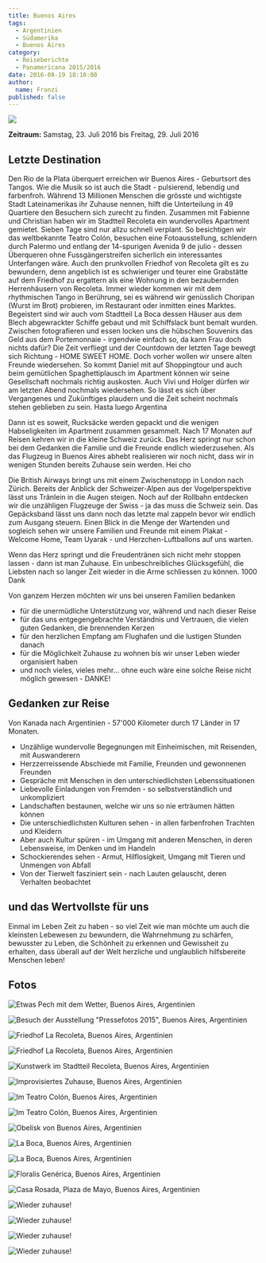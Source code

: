 ```yaml
---
title: Buenos Aires
tags:
  - Argentinien
  - Südamerika
  - Buenos Aires
category:
  - Reiseberichte
  - Panamericana 2015/2016
date: 2016-08-19 18:10:00
author:
  name: Franzi
published: false
---
```


![](/images/2016-07_buenos-aires/BuenosAires.jpg)

**Zeitraum:** Samstag, 23. Juli 2016 bis Freitag, 29. Juli 2016

## Letzte Destination

Den Rio de la Plata überquert erreichen wir Buenos Aires - Geburtsort des Tangos. Wie die Musik so ist auch die Stadt - pulsierend, lebendig und farbenfroh. Während 13 Millionen Menschen die grösste und wichtigste Stadt Lateinamerikas ihr Zuhause nennen, hilft die Unterteilung in 49 Quartiere den Besuchern sich zurecht zu finden. <!-- more --> Zusammen mit Fabienne und Christian haben wir im Stadtteil Recoleta ein wundervolles Apartment gemietet. Sieben Tage sind nur allzu schnell verplant. So besichtigen wir das weltbekannte Teatro Colón, besuchen eine Fotoausstellung, schlendern durch Palermo und entlang der 14-spurigen Avenida 9 de julio - dessen Überqueren ohne Fussgängerstreifen sicherlich ein interessantes Unterfangen wäre. Auch den prunkvollen Friedhof von Recoleta gilt es zu bewundern, denn angeblich ist es schwieriger und teurer eine Grabstätte auf dem Friedhof zu ergattern als eine Wohnung in den bezaubernden Herrenhäusern von Recoleta. Immer wieder kommen wir mit dem rhythmischen Tango in Berührung, sei es während wir genüsslich Choripan (Wurst im Brot) probieren, im Restaurant oder inmitten eines Marktes. Begeistert sind wir auch vom Stadtteil La Boca dessen Häuser aus dem Blech abgewrackter Schiffe gebaut und mit Schiffslack bunt bemalt wurden. Zwischen fotografieren und essen locken uns die hübschen Souvenirs das Geld aus dem Portemonnaie - irgendwie einfach so, da kann Frau doch nichts dafür? Die Zeit verfliegt und der Countdown der letzten Tage bewegt sich Richtung - HOME SWEET HOME. Doch vorher wollen wir unsere alten Freunde wiedersehen. So kommt Daniel mit auf Shoppingtour und auch beim gemütlichen Spaghettiplausch im Apartment können wir seine Gesellschaft nochmals richtig auskosten. Auch Vivi und Holger dürfen wir am letzten Abend nochmals wiedersehen. So lässt es sich über Vergangenes und Zukünftiges plaudern und die Zeit scheint nochmals stehen geblieben zu sein.
Hasta luego Argentina

Dann ist es soweit, Rucksäcke werden gepackt und die wenigen Habseligkeiten im Apartment zusammen gesammelt. Nach 17 Monaten auf Reisen kehren wir in die kleine Schweiz zurück. Das Herz springt nur schon bei dem Gedanken die Familie und die Freunde endlich wiederzusehen. Als das Flugzeug in Buenos Aires abhebt realisieren wir noch nicht, dass wir in wenigen Stunden bereits Zuhause sein werden.
Hei cho

Die British Airways bringt uns mit einem Zwischenstopp in London nach Zürich. Bereits der Anblick der Schweizer-Alpen aus der Vogelperspektive lässt uns Tränlein in die Augen steigen. Noch auf der Rollbahn entdecken wir die unzähligen Flugzeuge der Swiss - ja das muss die Schweiz sein. Das Gepäcksband lässt uns dann noch das letzte mal zappeln bevor wir endlich zum Ausgang steuern. Einen Blick in die Menge der Wartenden und sogleich sehen wir unsere Familien und Freunde mit einem Plakat - Welcome Home, Team Uyarak - und Herzchen-Luftballons auf uns warten.

Wenn das Herz springt und die Freudentränen sich nicht mehr stoppen lassen - dann ist man Zuhause. Ein unbeschreibliches Glücksgefühl, die Liebsten nach so langer Zeit wieder in die Arme schliessen zu können.
1000 Dank

Von ganzem Herzen möchten wir uns bei unseren Familien bedanken
* für die unermüdliche Unterstützung vor, während und nach dieser Reise
* für das uns entgegengebrachte Verständnis und Vertrauen, die vielen guten Gedanken, die brennenden Kerzen
* für den herzlichen Empfang am Flughafen und die lustigen Stunden danach
* für die Möglichkeit Zuhause zu wohnen bis wir unser Leben wieder organisiert haben
* und noch vieles, vieles mehr... ohne euch wäre eine solche Reise nicht möglich gewesen - DANKE!

## Gedanken zur Reise

Von Kanada nach Argentinien - 57'000 Kilometer durch 17 Länder in 17 Monaten.

* Unzählige wundervolle Begegnungen mit Einheimischen, mit Reisenden, mit Auswanderern
* Herzzerreissende Abschiede mit Familie, Freunden und gewonnenen Freunden
* Gespräche mit Menschen in den unterschiedlichsten Lebenssituationen
* Liebevolle Einladungen von Fremden - so selbstverständlich und unkompliziert
* Landschaften bestaunen, welche wir uns so nie erträumen hätten können
* Die unterschiedlichsten Kulturen sehen - in allen farbenfrohen Trachten und Kleidern
* Aber auch Kultur spüren - im Umgang mit anderen Menschen, in deren Lebensweise, im Denken und im Handeln
* Schockierendes sehen - Armut, Hilflosigkeit, Umgang mit Tieren und Unmengen von Abfall
* Von der Tierwelt fasziniert sein - nach Lauten gelauscht, deren Verhalten beobachtet

## und das Wertvollste für uns

Einmal im Leben Zeit zu haben - so viel Zeit wie man möchte um auch die kleinsten Lebewesen zu bewundern, die Wahrnehmung zu schärfen, bewusster zu Leben, die Schönheit zu erkennen und Gewissheit zu erhalten, dass überall auf der Welt herzliche und unglaublich hilfsbereite Menschen leben!

## Fotos

![Etwas Pech mit dem Wetter, Buenos Aires, Argentinien ](/images/2016-07_buenos-aires/2016-07-26_133009_-0300__P1080167_v1.jpg)

![Besuch der Ausstellung "Pressefotos 2015", Buenos Aires, Argentinien ](/images/2016-07_buenos-aires/2016-07-26_140907_-0300__IMG_4409.jpg)

![Friedhof La Recoleta, Buenos Aires, Argentinien ](/images/2016-07_buenos-aires/2016-07-27_111722_-0300__IMG_4420_v1.jpg)

![Friedhof La Recoleta, Buenos Aires, Argentinien ](/images/2016-07_buenos-aires/2016-07-27_111329_-0300__IMG_4415_v1.jpg)

![Kunstwerk im Stadtteil Recoleta, Buenos Aires, Argentinien ](/images/2016-07_buenos-aires/2016-07-27_114121_-0300__IMG_4433_v1.jpg)

![Improvisiertes Zuhause, Buenos Aires, Argentinien ](/images/2016-07_buenos-aires/2016-07-27_122738_-0300__IMG_4438.jpg)

![Im Teatro Colón, Buenos Aires, Argentinien](/images/2016-07_buenos-aires/2016-07-27_132339_-0300__IMG_4461_v1.jpg)

![Im Teatro Colón, Buenos Aires, Argentinien  ](/images/2016-07_buenos-aires/2016-07-27_133836_-0300__IMG_4467_v1.jpg)

![Obelisk von Buenos Aires, Argentinien ](/images/2016-07_buenos-aires/2016-07-27_140832_-0300__IMG_4480_v1.jpg)

![La Boca, Buenos Aires, Argentinien ](/images/2016-07_buenos-aires/2016-07-27_155849_-0300__IMG_4486_v2.jpg)

![La Boca, Buenos Aires, Argentinien ](/images/2016-07_buenos-aires/2016-07-27_155955_-0300__IMG_4487.jpg)

![Floralis Genérica, Buenos Aires, Argentinien ](/images/2016-07_buenos-aires/2016-07-28_140340_-0300__P1080187_v1.jpg)

![Casa Rosada, Plaza de Mayo, Buenos Aires, Argentinien ](/images/2016-07_buenos-aires/2016-07-28_182345_-0300__P1080199_v1.jpg)

![Wieder zuhause! ](/images/2016-07_buenos-aires/2016-07-30_120352_+0100__DSCF5550_v1.jpg)

![Wieder zuhause! ](/images/2016-07_buenos-aires/2016-07-30_120522_+0100__DSCF5560.jpg)

![Wieder zuhause! ](/images/2016-07_buenos-aires/2016-07-30_120526_+0100__DSCF5562.jpg)

![Wieder zuhause! ](/images/2016-07_buenos-aires/2016-07-30_121426_+0100__DSCF5565.jpg)
